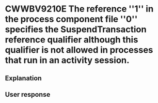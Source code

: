 # CWWBV9210E The reference ''1'' in the process component file ''0'' specifies the SuspendTransaction reference qualifier although this qualifier is not allowed in processes that run in an activity session.

## Explanation

## User response